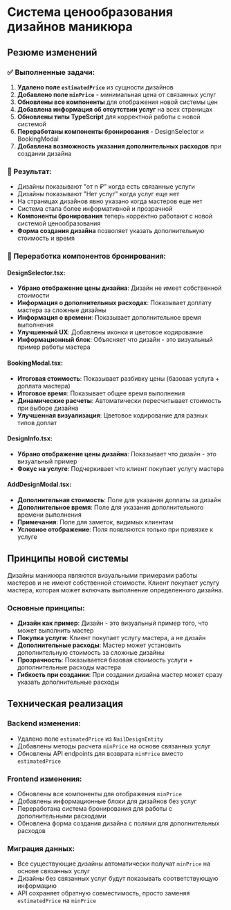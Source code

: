 # Система ценообразования дизайнов маникюра

## Резюме изменений

### ✅ Выполненные задачи:
1. **Удалено поле `estimatedPrice`** из сущности дизайнов
2. **Добавлено поле `minPrice`** - минимальная цена от связанных услуг
3. **Обновлены все компоненты** для отображения новой системы цен
4. **Добавлена информация об отсутствии услуг** на всех страницах
5. **Обновлены типы TypeScript** для корректной работы с новой системой
6. **Переработаны компоненты бронирования** - DesignSelector и BookingModal
7. **Добавлена возможность указания дополнительных расходов** при создании дизайна

### 🎯 Результат:
- Дизайны показывают "от n ₽" когда есть связанные услуги
- Дизайны показывают "Нет услуг" когда услуг еще нет
- На страницах дизайнов явно указано когда мастеров еще нет
- Система стала более информативной и прозрачной
- **Компоненты бронирования** теперь корректно работают с новой системой ценообразования
- **Форма создания дизайна** позволяет указать дополнительную стоимость и время

### 🔧 Переработка компонентов бронирования:

#### DesignSelector.tsx:
- **Убрано отображение цены дизайна**: Дизайн не имеет собственной стоимости
- **Информация о дополнительных расходах**: Показывает доплату мастера за сложные дизайны
- **Информация о времени**: Показывает дополнительное время выполнения
- **Улучшенный UX**: Добавлены иконки и цветовое кодирование
- **Информационный блок**: Объясняет что дизайн - это визуальный пример работы мастера

#### BookingModal.tsx:
- **Итоговая стоимость**: Показывает разбивку цены (базовая услуга + доплата мастера)
- **Итоговое время**: Показывает общее время выполнения
- **Динамические расчеты**: Автоматически пересчитывает стоимость при выборе дизайна
- **Улучшенная визуализация**: Цветовое кодирование для разных типов доплат

#### DesignInfo.tsx:
- **Убрано отображение цены дизайна**: Показывает что дизайн - это визуальный пример
- **Фокус на услуге**: Подчеркивает что клиент покупает услугу мастера

#### AddDesignModal.tsx:
- **Дополнительная стоимость**: Поле для указания доплаты за дизайн
- **Дополнительное время**: Поле для указания дополнительного времени выполнения
- **Примечания**: Поле для заметок, видимых клиентам
- **Условное отображение**: Поля появляются только при привязке к услуге

## Принципы новой системы

Дизайны маникюра являются визуальными примерами работы мастеров и не имеют собственной стоимости. Клиент покупает услугу мастера, которая может включать выполнение определенного дизайна.

### Основные принципы:
- **Дизайн как пример**: Дизайн - это визуальный пример того, что может выполнить мастер
- **Покупка услуги**: Клиент покупает услугу мастера, а не дизайн
- **Дополнительные расходы**: Мастер может установить дополнительную стоимость за сложные дизайны
- **Прозрачность**: Показывается базовая стоимость услуги + дополнительные расходы мастера
- **Гибкость при создании**: При создании дизайна мастер может сразу указать дополнительные расходы

## Техническая реализация

### Backend изменения:
- Удалено поле `estimatedPrice` из `NailDesignEntity`
- Добавлены методы расчета `minPrice` на основе связанных услуг
- Обновлены API endpoints для возврата `minPrice` вместо `estimatedPrice`

### Frontend изменения:
- Обновлены все компоненты для отображения `minPrice`
- Добавлены информационные блоки для дизайнов без услуг
- Переработана система бронирования для работы с дополнительными расходами
- Обновлена форма создания дизайна с полями для дополнительных расходов

### Миграция данных:
- Все существующие дизайны автоматически получат `minPrice` на основе связанных услуг
- Дизайны без связанных услуг будут показывать соответствующую информацию
- API сохраняет обратную совместимость, просто заменяя `estimatedPrice` на `minPrice` 